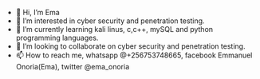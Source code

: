 - 👋 Hi, I’m Ema
- 👀 I’m interested in cyber security and penetration testing.
- 🌱 I’m currently learning kali linus, c,c++, mySQL and python programming languages. 
- 💞️ I’m looking to collaborate on cyber security and penetration testing.
- 📫 How to reach me, whatsapp @+256753748665, facebook Emmanuel Onoria(Ema), twitter @ema_onoria

<!---
Ehmmah256/Ehmmah256 is a ✨ special ✨ repository because its `README.md` (this file) appears on your GitHub profile.
You can click the Preview link to take a look at your changes.
--->
